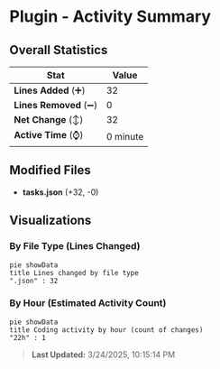 # Plugin - Activity Summary 

## Overall Statistics

| Stat                   | Value                                                             |
| ---------------------- | ----------------------------------------------------------------- |
| **Lines Added** (➕)   | 32                                          |
| **Lines Removed** (➖) | 0                                        |
| **Net Change** (↕)    | 32                |
| **Active Time** (⌚)   | 0 minute |


## Modified Files
- **tasks.json** (+32, -0)

## Visualizations

### By File Type (Lines Changed)

```mermaid
pie showData
title Lines changed by file type
".json" : 32
```

### By Hour (Estimated Activity Count)

```mermaid
pie showData
title Coding activity by hour (count of changes)
"22h" : 1
```


> **Last Updated:** 3/24/2025, 10:15:14 PM